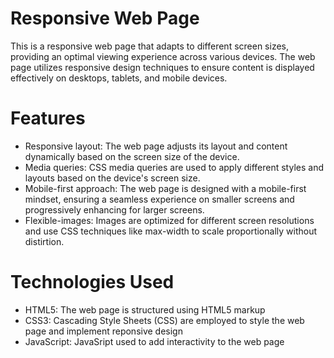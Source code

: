 # Responsive Web Page

This is a responsive web page that adapts to different screen sizes, providing an optimal viewing experience across various devices. The web page utilizes responsive design techniques to ensure content is displayed effectively on desktops, tablets, and mobile devices.

# Features
* Responsive layout: The web page adjusts its layout and content dynamically based on the screen size of the device.
* Media queries: CSS media queries are used to apply different styles and layouts based on the device's screen size.
* Mobile-first approach: The web page is designed with a mobile-first mindset, ensuring a seamless experience on smaller    screens and progressively enhancing for larger screens.
* Flexible-images: Images are optimized for different screen resolutions and use CSS techniques like max-width to scale     proportionally without distirtion.

# Technologies Used
* HTML5: The web page is structured using HTML5 markup
* CSS3: Cascading Style Sheets (CSS) are employed to style the web page and implement reponsive design
* JavaScript: JavaSript used to add interactivity to the web page

  
